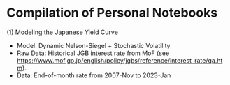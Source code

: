 # Compilation of Personal Notebooks

(1) Modeling the Japanese Yield Curve
 - Model: Dynamic Nelson-Siegel + Stochastic Volatility
 - Raw Data: Historical JGB interest rate from MoF (see https://www.mof.go.jp/english/policy/jgbs/reference/interest_rate/qa.htm).
 - Data: End-of-month rate from 2007-Nov to 2023-Jan
